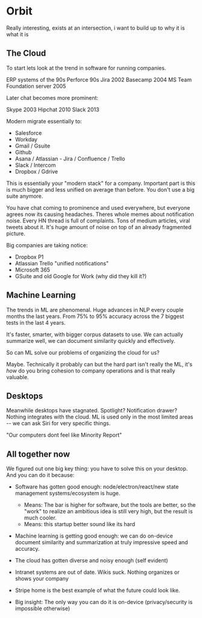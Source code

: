 # Orbit

Really interesting, exists at an intersection, i want to build up to why it is what it is

## The Cloud

To start lets look at the trend in software for running companies.

ERP systems of the 90s
Perforce 90s
Jira 2002
Basecamp 2004
MS Team Foundation server 2005

Later chat becomes more prominent:

Skype 2003
Hipchat 2010
Slack 2013

Modern migrate essentially to:

* Salesforce
* Workday
* Gmail / Gsuite
* Github
* Asana / Atlassian - Jira / Confluence / Trello
* Slack / Intercom
* Dropbox / Gdrive

This is essentially your "modern stack" for a company. Important part is this is much bigger and less unified on average than before. You don't use a big suite anymore.

You have chat coming to prominence and used everywhere, but everyone agrees now its causing headaches. Theres whole memes about notification noise. Every HN thread is full of complaints. Tons of medium articles, viral tweets about it. It's huge amount of noise on top of an already fragmented picture.

Big companies are taking notice:

* Dropbox P1
* Atlassian Trello "unified notifications"
* Microsoft 365
* GSuite and old Google for Work (why did they kill it?)

## Machine Learning

The trends in ML are phenomenal. Huge advances in NLP every couple months the last years. From 75% to 95% accuracy across the 7 biggest tests in the last 4 years.

It's faster, smarter, with bigger corpus datasets to use. We can actually summarize well, we can document similarity quickly and effectively.

So can ML solve our problems of organizing the cloud for us?

Maybe. Technically it probably can but the hard part isn't really the ML, it's _how_ do you bring cohesion to company operations and is that really valuable.

## Desktops

Meanwhile desktops have stagnated. Spotlight? Notification drawer? Nothing integrates with the cloud. ML is used only in the most limited areas -- we can ask Siri for very specific things.

"Our computers dont feel like Minority Report"

## All together now

We figured out one big key thing: you have to solve this on your desktop. And you can do it because:

* Software has gotten good enough: node/electron/react/new state management systems/ecosystem is huge.

  * Means: The bar is higher for software, but the tools are better, so the "work" to realize an ambitious idea is still very high, but the result is much cooler.
  * Means: this startup better sound like its hard

* Machine learning is getting good enough: we can do on-device document similarity and summarization at truly impressive speed and accuracy.

* The cloud has gotten diverse and noisy enough (self evident)

* Intranet systems are out of date. Wikis suck. Nothing organizes or shows your company

* Stripe home is the best example of what the future could look like.

* Big insight: The only way you can do it is on-device (privacy/security is impossible otherwise)
